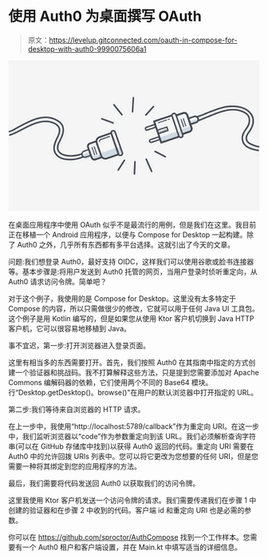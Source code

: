 # 使用 Auth0 为桌面撰写 OAuth

> 原文：<https://levelup.gitconnected.com/oauth-in-compose-for-desktop-with-auth0-9990075606a1>

![](img/fd424b38444084d367fef167d538f09e.png)

在桌面应用程序中使用 OAuth 似乎不是最流行的用例，但是我们在这里。我目前正在移植一个 Android 应用程序，以便与 Compose for Desktop 一起构建。除了 Auth0 之外，几乎所有东西都有多平台选择。这就引出了今天的文章。

问题:我们想登录 Auth0，最好支持 OIDC，这样我们可以使用谷歌或脸书连接器等。基本步骤是:将用户发送到 Auth0 托管的网页，当用户登录时侦听重定向，从 Auth0 请求访问令牌。简单吧？

对于这个例子，我使用的是 Compose for Desktop。这里没有太多特定于 Compose 的内容，所以只需做很少的修改，它就可以用于任何 Java UI 工具包。这个例子是用 Kotlin 编写的，但是如果您从使用 Ktor 客户机切换到 Java HTTP 客户机，它可以很容易地移植到 Java。

事不宜迟，第一步:打开浏览器进入登录页面。

这里有相当多的东西需要打开。首先，我们按照 Auth0 在其指南中指定的方式创建一个验证器和挑战码。我不打算解释这些方法，只是提到您需要添加对 Apache Commons 编解码器的依赖，它们使用两个不同的 Base64 模块。行“Desktop.getDesktop()。browse()"在用户的默认浏览器中打开指定的 URL。

第二步:我们等待来自浏览器的 HTTP 请求。

在上一步中，我使用“http://localhost:5789/callback”作为重定向 URI。在这一步中，我们监听浏览器以“code”作为参数重定向到该 URL。我们必须解析查询字符串(可以在 GitHub 存储库中找到)以获得 Auth0 返回的代码。重定向 URI 需要在 Auth0 中的允许回拨 URIs 列表中。您可以将它更改为您想要的任何 URI，但是您需要一种将其绑定到您的应用程序的方法。

最后，我们需要将代码发送回 Auth0 以获取我们的访问令牌。

这里我使用 Ktor 客户机发送一个访问令牌的请求。我们需要传递我们在步骤 1 中创建的验证器和在步骤 2 中收到的代码。客户端 id 和重定向 URI 也是必需的参数。

你可以在 https://github.com/sproctor/AuthCompose 找到一个工作样本。您需要有一个 Auth0 租户和客户端设置，并在 Main.kt 中填写适当的详细信息。